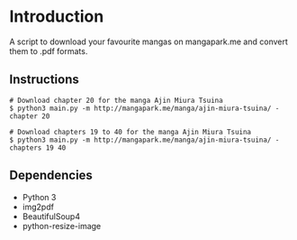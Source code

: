 # Introduction

A script to download your favourite mangas on mangapark.me and convert them to .pdf formats.

## Instructions

```
# Download chapter 20 for the manga Ajin Miura Tsuina
$ python3 main.py -m http://mangapark.me/manga/ajin-miura-tsuina/ -chapter 20

# Download chapters 19 to 40 for the manga Ajin Miura Tsuina
$ python3 main.py -m http://mangapark.me/manga/ajin-miura-tsuina/ -chapters 19 40
```

## Dependencies

- Python 3
- img2pdf
- BeautifulSoup4
- python-resize-image

